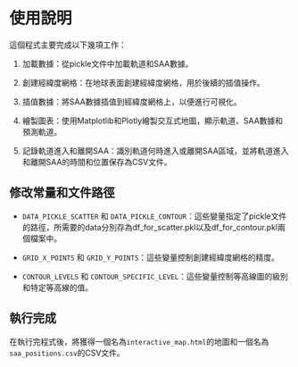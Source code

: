 # 使用說明

這個程式主要完成以下幾項工作：

1. 加載數據：從pickle文件中加載軌道和SAA數據。

2. 創建經緯度網格：在地球表面創建經緯度網格，用於後續的插值操作。

3. 插值數據：將SAA數據插值到經緯度網格上，以便進行可視化。

4. 繪製圖表：使用Matplotlib和Plotly繪製交互式地圖，顯示軌道、SAA數據和預測軌道。

5. 記錄軌道進入和離開SAA：識別軌道何時進入或離開SAA區域，並將軌道進入和離開SAA的時間和位置保存為CSV文件。

## 修改常量和文件路徑

- `DATA_PICKLE_SCATTER` 和 `DATA_PICKLE_CONTOUR`：這些變量指定了pickle文件的路徑，所需要的data分別存為df_for_scatter.pkl以及df_for_contour.pkl兩個檔案中。

- `GRID_X_POINTS` 和 `GRID_Y_POINTS`：這些變量控制創建經緯度網格的精度。

- `CONTOUR_LEVELS` 和 `CONTOUR_SPECIFIC_LEVEL`：這些變量控制等高線圖的級別和特定等高線的值。

## 執行完成


在執行完程式後，將獲得一個名為`interactive_map.html`的地圖和一個名為`saa_positions.csv`的CSV文件。






